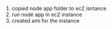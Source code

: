 1.	copied node app folder to ec2 isntance
2.	run node app in ec2 instance
3.	created ami for the instance
